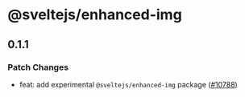 # @sveltejs/enhanced-img

## 0.1.1

### Patch Changes

- feat: add experimental `@sveltejs/enhanced-img` package ([#10788](https://github.com/sveltejs/kit/pull/10788))
